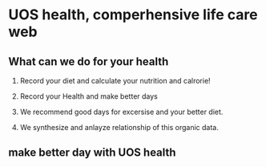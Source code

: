 # UOS health, comperhensive life care web


## What can we do for your health


1. Record your diet and calculate your nutrition and calrorie!

2. Record your Health and make better days 

3. We recommend good days for excersise and your better diet.

4. We synthesize and anlayze relationship of this organic data.

## make better day with UOS health